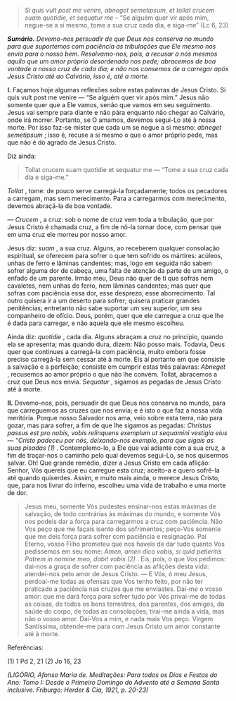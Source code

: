 > *Si quis vult post me venire, abneget semetipsum, et tollat crucem suam quotidie, et sequatur me* – “Se alguém quer vir após mim, negue-se a si mesmo, tome a sua cruz cada dia, e siga-me” (Lc 6, 23)

***Sumário.** Devemo-nos persuadir de que Deus nos conserva no mundo para que suportemos com paciência as tribulações que Ele mesmo nos envia para o nosso bem. Resolvamo-nos, pois, a recusar a nós mesmos aquilo que um amor próprio desordenado nos pede; abracemos de boa vontade a nossa cruz de cada dia; e não nos cansemos de a carregar após Jesus Cristo até ao Calvário, isso é, até a morte.*

**I.** Façamos hoje algumas reflexões sobre estas palavras de Jesus Cristo. Si quis vult post me venire — “Se alguém quer vir após mim.” Jesus não somente quer que a Ele vamos, senão que vamos em seu seguimento. Jesus vai sempre para diante e não pára enquanto não chegar ao Calvário, onde irá morrer. Portanto, se O amamos, devemos segui-Lo até à nossa morte. Por isso faz-se mister que cada um se negue a si mesmo: *abneget semetipsum* ; isso é, recuse a si mesmo o que o amor próprio pede, mas que não é do agrado de Jesus Cristo.

Diz ainda:

> Tollat crucem suam quotidie et sequatur me — “Tome a sua cruz cada dia e siga-me.”

*Tollat* , tome: de pouco serve carregá-la forçadamente; todos os pecadores a carregam, mas sem merecimento. Para a carregarmos com merecimento, devemos abraçá-la de boa vontade.

— *Crucem* , a cruz: sob o nome de cruz vem toda a tribulação, que por Jesus Cristo é chamada cruz, a fim de nô-la tornar doce, com pensar que em uma cruz ele morreu por nosso amor.

Jesus diz: *suam* , a sua cruz. Alguns, ao receberem qualquer consolação espiritual, se oferecem para sofrer o que tem sofrido os mártires: acúleos, unhas de ferro e lâminas candentes; mas, logo em seguida não sabem sofrer alguma dor de cabeça, uma falta de atenção da parte de um amigo, o enfado de um parente. Irmão meu, Deus não quer de ti que sofras nem cavaletes, nem unhas de ferro, nem lâminas candentes; mas quer que sofras com paciência essa dor, esse desprezo, esse aborrecimento. Tal outro quisera ir a um deserto para sofrer; quisera praticar grandes penitências; entretanto não sabe suportar um seu superior, um seu companheiro de ofício. Deus, porém, quer que ele carregue a cruz que lhe é dada para carregar, e não aquela que ele mesmo escolheu.

Ainda diz: *quotidie* , cada dia. Alguns abraçam a cruz no princípio, quando ela se apresenta; mas quando dura, dizem: Não posso mais. Todavia, Deus quer que continues a carregá-la com paciência, muito embora fosse preciso carregá-la sem cessar até à morte. Eis aí portanto em que consiste a salvação e a perfeição; consiste em cumprir estas três palavras: *Abneget* , recusemos ao amor próprio o que não lhe convém. Tollat, abracemos a cruz que Deus nos envia. *Sequatur* , sigamos as pegadas de Jesus Cristo até à morte.

**II.** Devemo-nos, pois, persuadir de que Deus nos conserva no mundo, para que carreguemos as cruzes que nos envia; e é isto o que faz a nossa vida meritória. Porque nosso Salvador nos ama, veio sobre esta terra, não para gozar, mas para sofrer, a fim de que lhe sigamos as pegadas: *Christus passus est pro nobis, vobis relinquens exemplum ut sequamini vestigia eius — “Cristo padeceu por nós, deixando-nos exemplo, para que sigais as suas pisadas (1)* . Contemplemo-lo, a Ele que vai adiante com a sua cruz, a fim de traçar-nos o caminho pelo qual devemos segui-Lo, se nos quisermos salvar. Oh! Que grande remédio, dizer a Jesus Cristo em cada aflição: Senhor, Vós quereis que eu carregue esta cruz; aceito-a e quero sofrê-la até quando quiserdes. Assim, e muito mais ainda, o merece Jesus Cristo, que, para nos livrar do inferno, escolheu uma vida de trabalho e uma morte de dor.

> Jesus meu, somente Vós pudestes ensinar-nos estas máximas de salvação, de todo contrárias às máximas do mundo, e somente Vós nos podeis dar a força para carregarmos a cruz com paciência. Não Vos peço que me façais isento dos sofrimentos; peço-Vos somente que me deis força para sofrer com paciência e resignação. Pai Eterno, vosso Filho prometeu que nos haveis de dar tudo quanto Vos pedíssemos em seu nome: *Amen, amen dico vobis, si quid petieritis Patrem in nomine meo, dabit vobis (2)* . Eis, pois, o que Vos pedimos: dai-nos a graça de sofrer com paciência as aflições desta vida: atendei-nos pelo amor de Jesus Cristo. — E Vós, ó meu Jesus, perdoai-me todas as ofensas que Vos tenho feito, por não ter praticado a paciência nas cruzes que me enviastes. Dai-me o vosso amor: que me dará força para sofrer tudo por Vós privai-me de todas as coisas, de todos os bens terrestres, dos parentes, dos amigos, da saúde do corpo, de todas as consolações; tirai-me ainda a vida, mas não o vosso amor. Dai-Vos a mim, e nada mais Vos peço. Virgem Santíssima, obtende-me para com Jesus Cristo um amor constante até à morte.

Referências:

\(1\) 1 Pd 2, 21 (2) Jo 16, 23

*(LIGÓRIO, Afonso Maria de. Meditações: Para todos os Dias e Festas do Ano: Tomo I: Desde o Primeiro Domingo do Advento até a Semana Santa inclusive. Friburgo: Herder & Cia, 1921, p. 20-23)*
